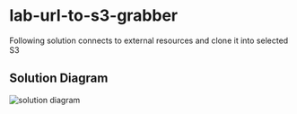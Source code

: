 # lab-url-to-s3-grabber

Following solution connects to external resources and clone it into selected S3

## Solution Diagram

![solution diagram](./solution_diagram.png)

